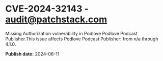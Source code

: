 # CVE-2024-32143 - audit@patchstack.com

Missing Authorization vulnerability in Podlove Podlove Podcast Publisher.This issue affects Podlove Podcast Publisher: from n/a through 4.1.0.

**Publish date:** 2024-06-11
